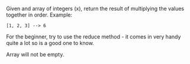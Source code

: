 Given and array of integers (x), return the result of multiplying the values together in order. Example:

```
[1, 2, 3] --> 6
```

For the beginner, try to use the reduce method - it comes in very handy quite a lot so is a good one to know.

Array will not be empty.

